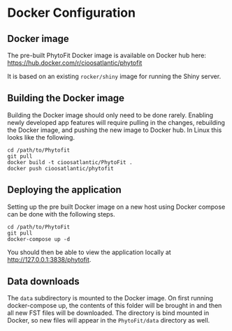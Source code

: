 
# Docker Configuration

## Docker image

The pre-built PhytoFit Docker image is available on Docker hub here:
https://hub.docker.com/r/cioosatlantic/phytofit

It is based on an existing `rocker/shiny` image for running the Shiny server.

## Building the Docker image

Building the Docker image should only need to be done rarely. Enabling newly developed app features will require pulling in the changes, rebuilding the Docker image, and pushing the new image to Docker hub. In Linux this looks like the following.

```
cd /path/to/Phytofit
git pull
docker build -t cioosatlantic/PhytoFit .
docker push cioosatlantic/phytofit
```

## Deploying the application

Setting up the pre built Docker image on a new host using Docker compose can be done with the following steps.

```
cd /path/to/PhytoFit
git pull
docker-compose up -d
```

You should then be able to view the application locally at http://127.0.0.1:3838/phytofit.

## Data downloads

The `data` subdirectory is mounted to the Docker image. On first running docker-compose up, the contents of this folder will be brought in and then all new FST files will be downloaded. The directory is bind mounted in Docker, so new files will appear in the `PhytoFit/data` directory as well.
